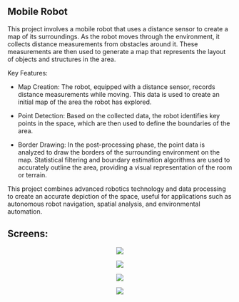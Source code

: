 ## Mobile Robot

This project involves a mobile robot that uses a distance sensor to create a map of its surroundings. As the robot moves through the environment, it collects distance measurements from obstacles around it. These measurements are then used to generate a map that represents the layout of objects and structures in the area.

Key Features:
- Map Creation: The robot, equipped with a distance sensor, records distance measurements while moving. This data is used to create an initial map of the area the robot has explored.

- Point Detection: Based on the collected data, the robot identifies key points in the space, which are then used to define the boundaries of the area.

- Border Drawing: In the post-processing phase, the point data is analyzed to draw the borders of the surrounding environment on the map. Statistical filtering and boundary estimation algorithms are used to accurately outline the area, providing a visual representation of the room or terrain.

This project combines advanced robotics technology and data processing to create an accurate depiction of the space, useful for applications such as autonomous robot navigation, spatial analysis, and environmental automation.

## Screens:
<p align="center">
  <img src="https://i.imgur.com/nckHcsO.png">
</p>

<p align="center">
  <img src="https://i.imgur.com/D9xJnPV.jpeg">
</p>

<p align="center">
  <img src="https://i.imgur.com/XPbsGqV.png">
</p>

<p align="center">
  <img src="https://i.imgur.com/8yfMM2d.png">
</p>
